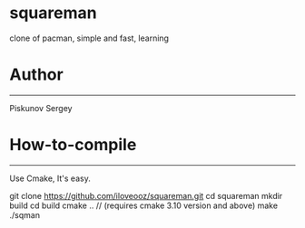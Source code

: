 # squareman
clone of pacman, simple and fast, learning

# Author
-----
Piskunov Sergey

# How-to-compile
--------------
Use Cmake, It's easy.

git clone https://github.com/iloveooz/squareman.git
cd squareman
mkdir build
cd build
cmake .. // (requires cmake 3.10 version and above)
make
./sqman
